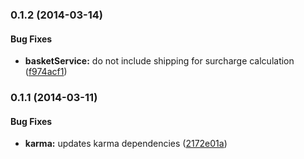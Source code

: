 <a name="0.1.2"></a>
### 0.1.2 (2014-03-14)


#### Bug Fixes

* **basketService:** do not include shipping for surcharge calculation ([f974acf1](https://github.com/sofa/sofa-basket-service/commit/f974acf1eebdf85f83fabc7371427db2255e7747))


<a name="0.1.1"></a>
### 0.1.1 (2014-03-11)


#### Bug Fixes

* **karma:** updates karma dependencies ([2172e01a](https://github.com/sofa/sofa-basket-service/commit/2172e01abbc62425308a6234c83a69670769f0a7))

